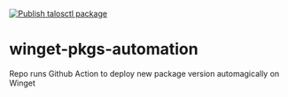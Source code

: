 [![Publish talosctl package](https://github.com/nebula-it/winget-pkgs-automation/actions/workflows/main.yml/badge.svg?branch=main)](https://github.com/nebula-it/winget-pkgs-automation/actions/workflows/main.yml)

# winget-pkgs-automation
Repo runs Github Action to deploy new package version automagically on Winget
